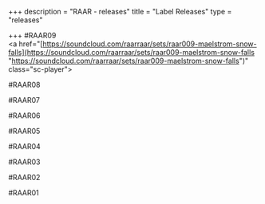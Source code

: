 +++
description = "RAAR - releases"
title = "Label Releases"
type = "releases"

+++
\#RAAR09  
<a href="[https://soundcloud.com/raarraar/sets/raar009-maelstrom-snow-falls](https://soundcloud.com/raarraar/sets/raar009-maelstrom-snow-falls "https://soundcloud.com/raarraar/sets/raar009-maelstrom-snow-falls")" class="sc-player"></a>

\#RAAR08
<a href="https://soundcloud.com/raarraar/sets/raar008-louisahhh-a-trap-ive" class="sc-player"></a>

\#RAAR07
<a href="https://soundcloud.com/raarraar/sets/raar-008-obi-blanche" class="sc-player"></a>

\#RAAR06
<a href="https://soundcloud.com/raarraar/sets/raar006-maelstrom-her-empty" class="sc-player"></a>

\#RAAR05  
<a href="https://soundcloud.com/raarraar/sets/raar005-somatic-responses-1" class="sc-player"></a>

\#RAAR04
<a href="https://soundcloud.com/raarraar/sets/raar004-louisahhh-maelstrom" class="sc-player"></a>

\#RAAR03
<a href="https://soundcloud.com/raarraar/sets/raar003-wlvs-joefarr" class="sc-player"></a>

\#RAAR02
<a href="https://soundcloud.com/raarraar/sets/raar002-maelstrom-specialivery-1" class="sc-player"></a>

\#RAAR01
<a href="https://soundcloud.com/raarraar/sets/raar001-roijacker-maelstrom" class="sc-player"></a>